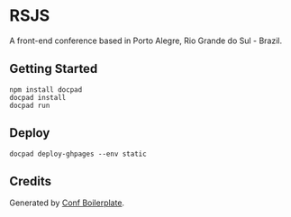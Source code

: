 RSJS
====

A front-end conference based in Porto Alegre, Rio Grande do Sul - Brazil.

## Getting Started

~~~shell
npm install docpad
docpad install
docpad run
~~~

## Deploy

~~~shell
docpad deploy-ghpages --env static
~~~

## Credits

Generated by [Conf Boilerplate](http://github.com/braziljs/conf-boilerplate).